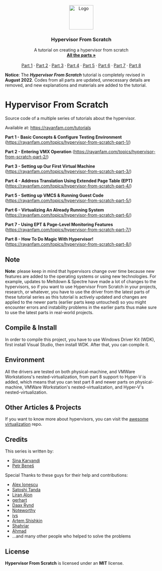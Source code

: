 <br />
<p align="center">
  <a href="https://rayanfam.com">
    <img src="images/logo.png" alt="Logo" width="80" height="80">
  </a>

  <h3 align="center">Hypervisor From Scratch</h3>

  <p align="center">
    A tutorial on creating a hypervisor from scratch
    <br />
    <a href="https://rayanfam.com/tutorials/"><strong>All the parts »</strong></a>
    <br />
    <br />
    <a href="https://rayanfam.com/topics/hypervisor-from-scratch-part-1/">Part 1</a>
    ·
    <a href="https://rayanfam.com/topics/hypervisor-from-scratch-part-2/">Part 2</a>
    ·
  <a href="https://rayanfam.com/topics/hypervisor-from-scratch-part-3/">Part 3</a>
    ·
  <a href="https://rayanfam.com/topics/hypervisor-from-scratch-part-4/">Part 4</a>
    ·
  <a href="https://rayanfam.com/topics/hypervisor-from-scratch-part-5/">Part 5</a>
    ·
  <a href="https://rayanfam.com/topics/hypervisor-from-scratch-part-6/">Part 6</a>
    ·
  <a href="https://rayanfam.com/topics/hypervisor-from-scratch-part-7/">Part 7</a>
    ·
  <a href="https://rayanfam.com/topics/hypervisor-from-scratch-part-8/">Part 8</a>
  </p>
</p>

**Notice**: The _**Hypervisor From Scratch**_ tutorial is completely revised in **August 2022**. Codes from all parts are updated, unnecessary details are removed, and new explanations and materials are added to the tutorial.

# Hypervisor From Scratch

Source code of a multiple series of tutorials about the hypervisor. 

Available at: https://rayanfam.com/tutorials


**Part 1 - Basic Concepts & Configure Testing Environment**
(https://rayanfam.com/topics/hypervisor-from-scratch-part-1/)


**Part 2 - Entering VMX Operation** 
(https://rayanfam.com/topics/hypervisor-from-scratch-part-2/)


**Part 3 - Setting up Our First Virtual Machine** 
(https://rayanfam.com/topics/hypervisor-from-scratch-part-3/)


**Part 4 - Address Translation Using Extended Page Table (EPT)** 
(https://rayanfam.com/topics/hypervisor-from-scratch-part-4/)


**Part 5 - Setting up VMCS &amp; Running Guest Code** 
(https://rayanfam.com/topics/hypervisor-from-scratch-part-5/)


**Part 6 - Virtualizing An Already Running System** 
(https://rayanfam.com/topics/hypervisor-from-scratch-part-6/)


**Part 7 - Using EPT & Page-Level Monitoring Features** 
(https://rayanfam.com/topics/hypervisor-from-scratch-part-7/)


**Part 8 - How To Do Magic With Hypervisor!**
(https://rayanfam.com/topics/hypervisor-from-scratch-part-8/)

## Note

**Note**: please keep in mind that hypervisors change over time because new features are added to the operating systems or using new technologies. For example, updates to Meltdown & Spectre have made a lot of changes to the hypervisors, so if you want to use Hypervisor From Scratch in your projects, research, or whatever, you have to use the driver from the latest parts of these tutorial series as this tutorial is actively updated and changes are applied to the newer parts (earlier parts keep untouched) so you might encounter errors and instability problems in the earlier parts thus make sure to use the latest parts in real-world projects.



## Compile & Install

In order to compile this project, you have to use Windows Driver Kit (WDK), first install Visual Studio, then install WDK. After that, you can compile it.

## Environment

All the drivers are tested on both physical-machine, and VMWare Workstations's nested-virtualization, from part 8 support to Hyper-V is added, which means that you can test part 8 and newer parts on physical-machine, VMWare Workstation's nested-virtualization, and Hyper-V's nested-virtualization.


## Other Articles & Projects

If you want to know more about hypervisors, you can visit the [awesome virtualization](https://github.com/Wenzel/awesome-virtualization) repo.

## Credits
 This series is written by:<br />
- <a href="https://twitter.com/Intel80x86">Sina Karvandi</a><br />
- <a href="https://twitter.com/PetrBenes">Petr Beneš</a><br />

 Special Thanks to these guys for their help and contributions:<br />
- <a href="https://twitter.com/aionescu">Alex Ionescu</a><br />
- <a href="https://twitter.com/standa_t">Satoshi Tanda</a><br />
- <a href="https://twitter.com/Liran_Alon">Liran Alon</a><br />
- <a href="https://twitter.com/gerhart_x">gerhart</a><br />
- <a href="https://twitter.com/daax_rynd">Daax Rynd</a><br />
- <a href="https://twitter.com/LordNoteworthy">Noteworthy</a><br />
- <a href="https://twitter.com/ivansprundel">ivs</a><br />
- <a href="https://twitter.com/honorary_bot">Artem Shishkin</a><br />
- <a href="https://twitter.com/Shahriare8">Shahriar</a><br />
- <a href="https://twitter.com/amdgzi">Ahmad</a><br />
- ...and many other people who helped to solve the problems</a><br />


<!-- LICENSE -->
## License

**Hypervisor From Scratch** is licensed under an **MIT** license.

[contributors-shield]: https://img.shields.io/github/contributors/othneildrew/Best-README-Template.svg?style=flat-square
[contributors-url]: https://github.com/SinaKarvandi/Hypervisor-From-Scratch/graphs/contributors
[forks-shield]: https://img.shields.io/github/forks/othneildrew/Best-README-Template.svg?style=flat-square
[forks-url]: https://github.com/SinaKarvandi/Hypervisor-From-Scratch/network/members
[stars-shield]: https://img.shields.io/github/stars/othneildrew/Best-README-Template.svg?style=flat-square
[stars-url]: https://github.com/SinaKarvandi/Hypervisor-From-Scratch/stargazers
[issues-shield]: https://img.shields.io/github/issues/othneildrew/Best-README-Template.svg?style=flat-square
[issues-url]: https://github.com/SinaKarvandi/Hypervisor-From-Scratch/issues

